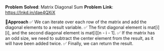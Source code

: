 𝐏𝐫𝐨𝐛𝐥𝐞𝐦 𝐒𝐨𝐥𝐯𝐞𝐝: Matrix Diagonal Sum
𝐏𝐫𝐨𝐛𝐥𝐞𝐦 𝐋𝐢𝐧𝐤: https://lnkd.in/dae4QXiX

📌𝐀𝐩𝐩𝐫𝐨𝐚𝐜𝐡
✅ We can iterate over each row of the matrix and add the diagonal elements to a result variable.
✅ The first diagonal element is mat[i][i], and the second diagonal element is mat[i][n - i - 1].
✅ If the matrix has an odd size, we need to subtract the center element from the result, as it will have been added twice.
✅ Finally, we can return the result.
